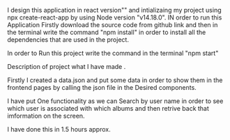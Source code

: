 I design this application in react version""  and intializaing my project using npx create-react-app by using Node version "v14.18.0".
IN order to run this Application Firstly download the source code from github link and then in the terminal write the command "npm install" in order to install all the dependencies that are used in the project. 

In order to Run this project write the command in the terminal "npm start"


Description of project what I have made .

Firstly I created a data.json and put some data in order to show them in the frontend pages by calling the json file in the Desired components.

I have put One functionality as we can Search by user name in order to see which user is associated with which albums and then retrive back that imformation on the screen.

I have done this in 1.5 hours approx. 